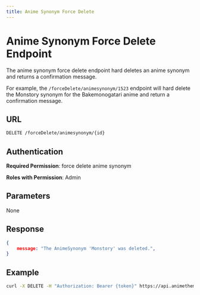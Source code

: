 ```yaml
---
title: Anime Synonym Force Delete
---
```


# Anime Synonym Force Delete Endpoint

The anime synonym force delete endpoint hard deletes an anime synonym and returns a confirmation message.

For example, the `/forceDelete/animesynonym/1523` endpoint will hard delete the Monstory synonym for the Bakemonogatari anime and return a confirmation message.

## URL

```sh
DELETE /forceDelete/animesynonym/{id}
```

## Authentication

**Required Permission**: force delete anime synonym

**Roles with Permission**: Admin

## Parameters

None

## Response

```json
{
    message: "The AnimeSynonym 'Monstory' was deleted.",
}
```

## Example

```bash
curl -X DELETE -H "Authorization: Bearer {token}" https://api.animethemes.moe/forceDelete/animesynonym/1523
```
